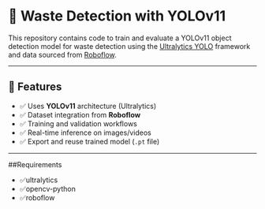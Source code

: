 # 🧠 Waste Detection with YOLOv11

This repository contains code to train and evaluate a YOLOv11 object detection model for waste detection using the [Ultralytics YOLO](https://github.com/ultralytics/ultralytics) framework and data sourced from [Roboflow](https://roboflow.com/).

---

## 📌 Features
- ✅ Uses **YOLOv11** architecture (Ultralytics)
- ✅ Dataset integration from **Roboflow**
- ✅ Training and validation workflows
- ✅ Real-time inference on images/videos
- ✅ Export and reuse trained model (`.pt` file)

---

##Requirements
- ✅ultralytics
- ✅opencv-python
- ✅roboflow

